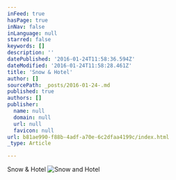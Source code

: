 ```yaml
---
inFeed: true
hasPage: true
inNav: false
inLanguage: null
starred: false
keywords: []
description: ''
datePublished: '2016-01-24T11:58:36.594Z'
dateModified: '2016-01-24T11:58:28.461Z'
title: 'Snow & Hotel'
author: []
sourcePath: _posts/2016-01-24-.md
published: true
authors: []
publisher:
  name: null
  domain: null
  url: null
  favicon: null
url: b81ae990-f88b-4adf-a70e-6c2dfaa4199c/index.html
_type: Article

---
```

Snow & Hotel
![Snow and Hotel](https://s3-us-west-2.amazonaws.com/the-grid-img/p/06646d46c25d0fed16f442cc8ed03d3bba23fbbf.jpg)